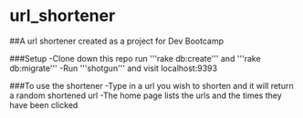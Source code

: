 url_shortener
===========
##A url shortener created as a project for Dev Bootcamp

###Setup
-Clone down this repo run '''rake db:create''' and  '''rake db:migrate'''
-Run '''shotgun''' and visit localhost:9393


###To use the shortener
-Type in a url you wish to shorten and it will return a random shortened url
-The home page lists the urls and the times they have been clicked
